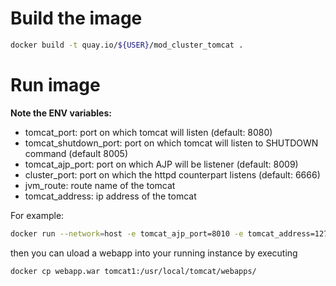 # Build the image
```bash
docker build -t quay.io/${USER}/mod_cluster_tomcat .
```

# Run image
**Note the ENV variables:**

* tomcat_port: port on which tomcat will listen (default: 8080)
* tomcat_shutdown_port: port on which tomcat will listen to SHUTDOWN command (default 8005)
* tomcat_ajp_port: port on which AJP will be listener (default: 8009)
* cluster_port: port on which the httpd counterpart listens (default: 6666)
* jvm_route: route name of the tomcat
* tomcat_address: ip address of the tomcat

For example:
```bash
docker run --network=host -e tomcat_ajp_port=8010 -e tomcat_address=127.0.0.15 -e jvm_route=tomcat15 --name tomcat15 quay.io/${USER}/mod_cluster_tomcat
```

then you can uload a webapp into your running instance by executing

```bash
docker cp webapp.war tomcat1:/usr/local/tomcat/webapps/
```
